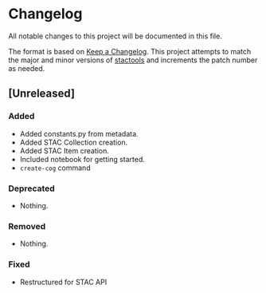 # Changelog

All notable changes to this project will be documented in this file.

The format is based on [Keep a Changelog](https://keepachangelog.com/en/1.0.0/). This project attempts to match the major and minor versions of [stactools](https://github.com/stac-utils/stactools) and increments the patch number as needed.

## [Unreleased]

### Added

- Added constants.py from metadata.
- Added STAC Collection creation.
- Added STAC Item creation.
- Included notebook for getting started.
- `create-cog` command

### Deprecated

- Nothing.

### Removed

- Nothing.

### Fixed

- Restructured for STAC API
